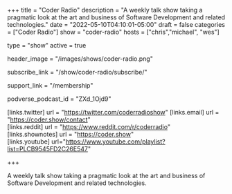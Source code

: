 +++
title = "Coder Radio"
description = "A weekly talk show taking a pragmatic look at the art and business of Software Development and related technologies."
date = "2022-05-10T04:10:01-05:00"
draft = false
categories = ["Coder Radio"]
show = "coder-radio"
hosts = ["chris","michael", "wes"]

type = "show"
active = true

header_image = "/images/shows/coder-radio.png"



subscribe_link = "/show/coder-radio/subscribe/"

support_link = "/membership"


podverse_podcast_id = "ZXd_1Ojd9"

[links.twitter]
  url = "https://twitter.com/coderradioshow"
[links.email]
  url = "https://coder.show/contact"  
[links.reddit]
  url = "https://www.reddit.com/r/coderradio"  
[links.shownotes]
  url = "https://coder.show"  
[links.youtube]
  url="https://www.youtube.com/playlist?list=PLCB9545FD2C26E547"



+++

A weekly talk show taking a pragmatic look at the art and business of Software Development and related technologies.
